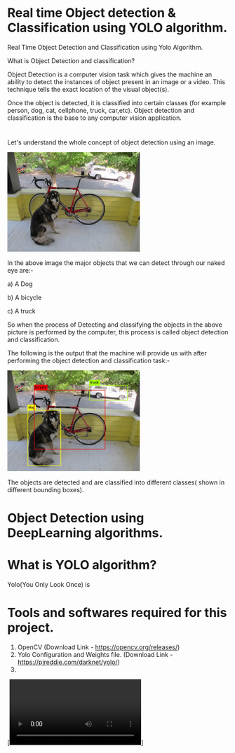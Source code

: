 # Real time Object detection & Classification using YOLO algorithm.
Real Time Object Detection and Classification using Yolo Algorithm.
 
What is Object Detection and classification?

Object Detection is a computer vision task which gives the machine an ability to detect the instances of object present in an image or a video. This technique tells the exact location of the visual object(s). 

Once the object is detected, it is classified into certain classes (for example person, dog, cat, cellphone, truck, car,etc). Object detection and classification is the base to any computer vision application. 
#

Let's understand the whole concept of object detection using an image.

<img src="image.jpg" width=60% height=50%>

In the above image the major objects that we can detect through our naked eye are:-

a) A Dog

b) A bicycle

c) A truck

So when the process of Detecting and classifying the objects in the above picture is performed by the computer, this process is called object detection and classification.

The following is the output that the machine will provide us with after performing the object detection and classification task:-

<img src="outputimage (2).png" width=60% height=50%>

The objects are detected and are classified into different classes( shown in different bounding boxes).

# Object Detection using DeepLearning algorithms.
# What is YOLO algorithm?
Yolo(You Only Look Once) is 

# Tools and softwares required for this project.

1. OpenCV (Download Link - https://opencv.org/releases/)
2. Yolo Configuration and Weights file. (Download Link - https://pjreddie.com/darknet/yolo/)
3. 

[![Watch the video](https://github.com/ketan132000/Object_detection-Using-YOLO-/blob/main/ouput1.mp4)]

